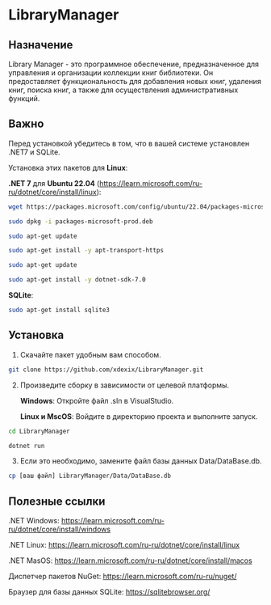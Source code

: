 # LibraryManager
## Назначение

Library Manager - это программное обеспечение, предназначенное для управления и организации коллекции книг библиотеки. 
Он предоставляет функциональность для добавления новых книг, удаления книг, поиска книг, а также для осуществления 
административных функций.

## Важно

Перед установкой убедитесь в том, что в вашей системе установлен .NET7 и SQLite.

Установка этих пакетов для **Linux**:

  **.NET 7** для **Ubuntu 22.04** (https://learn.microsoft.com/ru-ru/dotnet/core/install/linux): 
```bash
wget https://packages.microsoft.com/config/ubuntu/22.04/packages-microsoft-prod.deb -O packages-microsoft-prod.deb

sudo dpkg -i packages-microsoft-prod.deb

sudo apt-get update

sudo apt-get install -y apt-transport-https

sudo apt-get update

sudo apt-get install -y dotnet-sdk-7.0
```
  **SQLite**: 
```bash
sudo apt-get install sqlite3
```

## Установка

1. Скачайте пакет удобным вам способом.

```bash
git clone https://github.com/xdexix/LibraryManager.git
```

2. Произведите сборку в зависимости от целевой платформы.

    **Windows**: Откройте файл .sln в VisualStudio.
   
    **Linux и MscOS**: Войдите в директорию проекта и выполните запуск.
```bash
cd LibraryManager

dotnet run 
```
3. Если это необходимо, замените файл базы данных Data/DataBase.db.
```bash
cp [ваш файл] LibraryManager/Data/DataBase.db 
```

## Полезные ссылки
.NET Windows: https://learn.microsoft.com/ru-ru/dotnet/core/install/windows

.NET Linux: https://learn.microsoft.com/ru-ru/dotnet/core/install/linux

.NET MasOS: https://learn.microsoft.com/ru-ru/dotnet/core/install/macos

Диспетчер пакетов NuGet: https://learn.microsoft.com/ru-ru/nuget/

Браузер для базы данных SQLite: https://sqlitebrowser.org/ 
